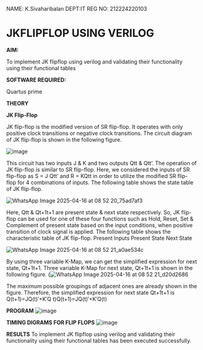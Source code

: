 NAME: K.Sivaharibalan
DEPT:IT
REG NO: 212224220103
# JKFLIPFLOP USING VERILOG

**AIM:** 

To implement  JK flipflop using verilog and validating their functionality using their functional tables

**SOFTWARE REQUIRED:**

Quartus prime

**THEORY**

**JK Flip-Flop**

JK flip-flop is the modified version of SR flip-flop. It operates with only positive clock transitions or negative clock transitions. The circuit diagram of JK flip-flop is shown in the following figure.

![image](https://github.com/user-attachments/assets/d158ce89-316b-4dbf-98d1-4b5e19fb3588)


This circuit has two inputs J & K and two outputs Qtt & Qtt’. The operation of JK flip-flop is similar to SR flip-flop. Here, we considered the inputs of SR flip-flop as S = J Qtt’ and R = KQtt in order to utilize the modified SR flip-flop for 4 combinations of inputs. The following table shows the state table of JK flip-flop.

![WhatsApp Image 2025-04-16 at 08 52 20_75ad7af3](https://github.com/user-attachments/assets/0b59b1ea-dc1d-4dc2-9fa5-724769359b84)

 
Here, Qtt & Qt+1t+1 are present state & next state respectively. So, JK flip-flop can be used for one of these four functions such as Hold, Reset, Set & Complement of present state based on the input conditions, when positive transition of clock signal is applied. The following table shows the characteristic table of JK flip-flop. Present Inputs Present State Next State
 
![WhatsApp Image 2025-04-16 at 08 52 21_a0ae534c](https://github.com/user-attachments/assets/0b663a44-0866-438c-be4e-d894b121984f)


By using three variable K-Map, we can get the simplified expression for next state, Qt+1t+1. Three variable K-Map for next state, Qt+1t+1 is shown in the following figure.
(![WhatsApp Image 2025-04-16 at 08 52 21_d20d2686](https://github.com/user-attachments/assets/b2fddd0f-ed4c-4460-aa5d-323702fc172f)

The maximum possible groupings of adjacent ones are already shown in the figure. Therefore, the simplified expression for next state Qt+1t+1 is Q(t+1)=JQ(t)′+K′Q
t)Q(t+1)=JQ(t)′+K′Q(t)



**PROGRAM**
![image](https://github.com/user-attachments/assets/9d310244-d181-4f91-a029-2b285e58feee)

**TIMING DIGRAMS FOR FLIP FLOPS**
![image](https://github.com/user-attachments/assets/d592caa4-54de-458f-b805-4cab1ea15ecd)

**RESULTS**
To implement  JK flipflop using verilog and validating their functionality using their functional tables has been executed successfully.
